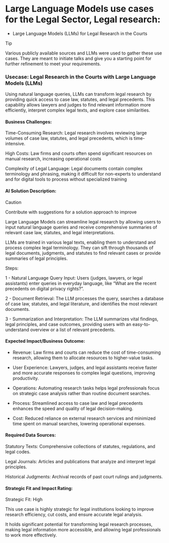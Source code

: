 
# Large Language Models use cases for the Legal Sector, Legal research:

- Large Language Models (LLMs) for Legal Research in the Courts



> [!TIP]
> Various publicly available sources and LLMs were used to gather these use cases. They are meant to initiate talks and give you a starting point for further refinement to meet your requirements.

### **Usecase: Legal Research in the Courts with Large Language Models (LLMs)**
Using natural language queries, LLMs can transform legal research by providing quick access to case law, statutes, and legal precedents. This capability allows lawyers and judges to find relevant information more efficiently, interpret complex legal texts, and explore case similarities.

#### Business Challenges:

Time-Consuming Research: 
Legal research involves reviewing large volumes of case law, statutes, and legal precedents, which is time-intensive.

High Costs: 
Law firms and courts often spend significant resources on manual research, increasing operational costs

Complexity of Legal Language: 
Legal documents contain complex terminology and phrasing, making it difficult for non-experts to understand and for digital tools to process without specialized training

#### AI Solution Description:
> [!CAUTION]
> Contribute with suggestions for a solution approach to improve

Large Language Models can streamline legal research by allowing users to input natural language queries and receive comprehensive summaries of relevant case law, statutes, and legal interpretations. 

LLMs are trained in various legal texts, enabling them to understand and process complex legal terminology. 
They can sift through thousands of legal documents, judgments, and statutes to find relevant cases or provide summaries of legal principles.

Steps:

1 - Natural Language Query Input: Users (judges, lawyers, or legal assistants) enter queries in everyday language, like “What are the recent precedents on digital privacy rights?”.

2 - Document Retrieval: The LLM processes the query, searches a database of case law, statutes, and legal literature, and identifies the most relevant documents.

3 - Summarization and Interpretation: The LLM summarizes vital findings, legal principles, and case outcomes, providing users with an easy-to-understand overview or a list of relevant precedents.

#### Expected Impact/Business Outcome:

- Revenue: Law firms and courts can reduce the cost of time-consuming research, allowing them to allocate resources to higher-value tasks.

- User Experience: Lawyers, judges, and legal assistants receive faster and more accurate responses to complex legal questions, improving productivity.

- Operations: Automating research tasks helps legal professionals focus on strategic case analysis rather than routine document searches.

- Process: Streamlined access to case law and legal precedents enhances the speed and quality of legal decision-making.

- Cost: Reduced reliance on external research services and minimized time spent on manual searches, lowering operational expenses.


#### Required Data Sources:

Statutory Texts: Comprehensive collections of statutes, regulations, and legal codes.

Legal Journals: Articles and publications that analyze and interpret legal principles.

Historical Judgments: Archival records of past court rulings and judgments.

#### Strategic Fit and Impact Rating:

Strategic Fit: High

This use case is highly strategic for legal institutions looking to improve research efficiency, cut costs, and ensure accurate legal analysis. 

It holds significant potential for transforming legal research processes, making legal information more accessible, and allowing legal professionals to work more effectively.
